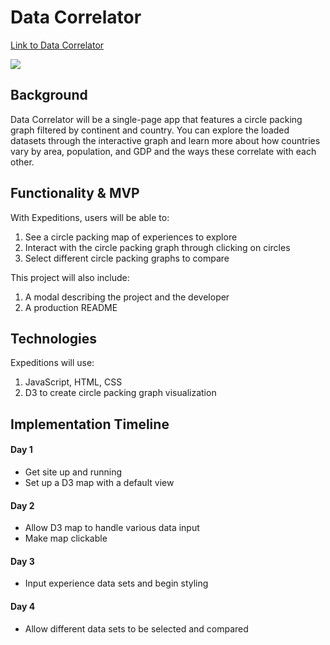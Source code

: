 # Data Correlator

[Link to Data Correlator](https://laurelisthompson.github.io/data-correlator/)

![](https://drive.google.com/file/d/19cet_z3kbgLZjYUx7Rlk7lob9_PDhbeg/view?usp=sharing)

## Background

Data Correlator will be a single-page app that features a circle packing graph filtered by continent and country. You can explore the loaded datasets through the interactive graph and learn more about how countries vary by area, population, and GDP and the ways these correlate with each other.

## Functionality & MVP

With Expeditions, users will be able to:

1. See a circle packing map of experiences to explore
2. Interact with the circle packing graph through clicking on circles
3. Select different circle packing graphs to compare

This project will also include:

1. A modal describing the project and the developer
2. A production README

## Technologies

Expeditions will use:

1. JavaScript, HTML, CSS
2. D3 to create circle packing graph visualization

## Implementation Timeline

#### Day 1
* Get site up and running
* Set up a D3 map with a default view

#### Day 2
* Allow D3 map to handle various data input
* Make map clickable

#### Day 3
* Input experience data sets and begin styling

#### Day 4
* Allow different data sets to be selected and compared
